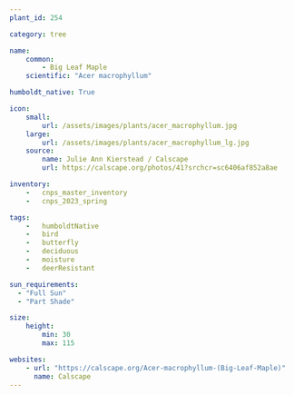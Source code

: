 ```yaml
---
plant_id: 254 

category: tree

name: 
    common: 
        - Big Leaf Maple
    scientific: "Acer macrophyllum"

humboldt_native: True

icon: 
    small: 
        url: /assets/images/plants/acer_macrophyllum.jpg 
    large: 
        url: /assets/images/plants/acer_macrophyllum_lg.jpg 
    source: 
        name: Julie Ann Kierstead / Calscape
        url: https://calscape.org/photos/41?srchcr=sc6406af852a8ae

inventory: 
    -   cnps_master_inventory
    -   cnps_2023_spring

tags:  
    -   humboldtNative
    -   bird
    -   butterfly
    -   deciduous
    -   moisture
    -   deerResistant

sun_requirements:
  - "Full Sun"
  - "Part Shade"

size:
    height: 
        min: 30
        max: 115

websites: 
    - url: "https://calscape.org/Acer-macrophyllum-(Big-Leaf-Maple)"
      name: Calscape
---
```

